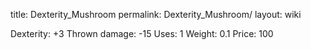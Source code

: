 title: Dexterity_Mushroom
permalink: Dexterity_Mushroom/
layout: wiki



 Dexterity: +3
 Thrown damage: -15
 Uses: 1
 Weight: 0.1
 Price: 100